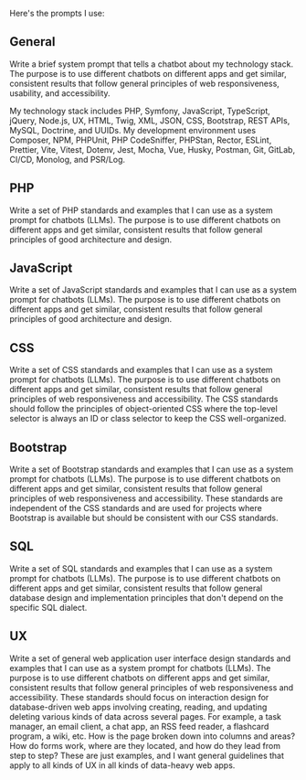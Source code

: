 Here's the prompts I use:

## General

Write a brief system prompt that tells a chatbot about my technology stack. The purpose is to use different chatbots on different apps and get similar, consistent results that follow general principles of web responsiveness, usability, and accessibility.

My technology stack includes PHP, Symfony, JavaScript, TypeScript, jQuery, Node.js, UX, HTML, Twig, XML, JSON, CSS, Bootstrap, REST APIs, MySQL, Doctrine, and UUIDs. My development environment uses Composer, NPM, PHPUnit, PHP CodeSniffer, PHPStan, Rector, ESLint, Prettier, Vite, Vitest, Dotenv, Jest, Mocha, Vue, Husky, Postman, Git, GitLab, CI/CD, Monolog, and PSR/Log.

## PHP

Write a set of PHP standards and examples that I can use as a system prompt for chatbots (LLMs). The purpose is to use different chatbots on different apps and get similar, consistent results that follow general principles of good architecture and design.

## JavaScript

Write a set of JavaScript standards and examples that I can use as a system prompt for chatbots (LLMs). The purpose is to use different chatbots on different apps and get similar, consistent results that follow general principles of good architecture and design.

## CSS

Write a set of CSS standards and examples that I can use as a system prompt for
chatbots (LLMs). The purpose is to use different chatbots on different apps and
get similar, consistent results that follow general principles of web
responsiveness and accessibility. The CSS standards should follow the
principles of object-oriented CSS where the top-level selector is always an ID
or class selector to keep the CSS well-organized.

## Bootstrap

Write a set of Bootstrap standards and examples that I can use as a system prompt for chatbots (LLMs). The purpose is to use different chatbots on different apps and get similar, consistent results that follow general principles of web responsiveness and accessibility. These standards are independent of the CSS standards and are used for projects where Bootstrap is available but should be consistent with our CSS standards.

## SQL

Write a set of SQL standards and examples that I can use as a system prompt for chatbots (LLMs). The purpose is to use different chatbots on different apps and get similar, consistent results that follow general database design and implementation principles that don't depend on the specific SQL dialect.

## UX

Write a set of general web application user interface design standards and examples that I can use as a system prompt for chatbots (LLMs). The purpose is to use different chatbots on different apps and get similar, consistent results that follow general principles of web responsiveness and accessibility. These standards should focus on interaction design for database-driven web apps involving creating, reading, and updating deleting various kinds of data across several pages. For example, a task manager, an email client, a chat app, an RSS feed reader, a flashcard program, a wiki, etc. How is the page broken down into columns and areas? How do forms work, where are they located, and how do they lead from step to step? These are just examples, and I want general guidelines that apply to all kinds of UX in all kinds of data-heavy web apps.
